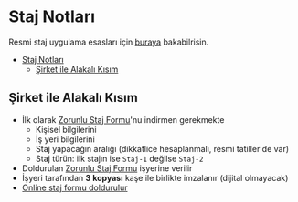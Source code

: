 # Staj Notları

Resmi staj uygulama esasları için [buraya][Staj] bakabilrisin.  

- [Staj Notları](#Staj-Notlar%C4%B1)
  - [Şirket ile Alakalı Kısım](#%C5%9Eirket-ile-Alakal%C4%B1-K%C4%B1s%C4%B1m)

## Şirket ile Alakalı Kısım

- İlk olarak [Zorunlu Staj Formu]'nu indirmen gerekmekte
  - Kişisel bilgilerini
  - İş yeri bilgilerini 
  - Staj yapacağın aralığı (dikkatlice hesaplanmalı, resmi tatiller de var)
  - Staj türün: ilk stajın ise `Staj-1` değilse `Staj-2`
- Doldurulan [Zorunlu Staj Formu] işyerine verilir
- İşyeri tarafından **3 kopyası** kaşe ile birlikte imzalanır (dijital olmayacak)
- [Online staj formu doldurulur](http://docs.google.com/forms/d/e/1FAIpQLSfj90LKdgjNt2j1A1o-6wp5EXfElfX6_AvoiTEpDLAO0hK9pQ/viewform)


<!-- ## Asgari Stajyer Maaşı

- Yeni yasayla stajyere maaş vermek **zorunludur**
- En az ücret **548₺**'dir.

> Kaynak için [buraya](https://www.sabah.com.tr/yazarlar/erdem/2019/01/19/stajyerin-maasi-devletten) bakabilirsin. -->

[Staj]: http://bilgisayar.muhendislik.istanbulc.edu.tr/tr/content/ogrenci/staj
[Zorunlu Staj Formu]: https://cdn.istanbul.edu.tr/FileHandler2.ashx?f=zorunlu-staj-formu_636963628047257084.docx
[Müstehaklık Belgesi]: https://www.turkiye.gov.tr/spas-mustahaklik-sorgulama
